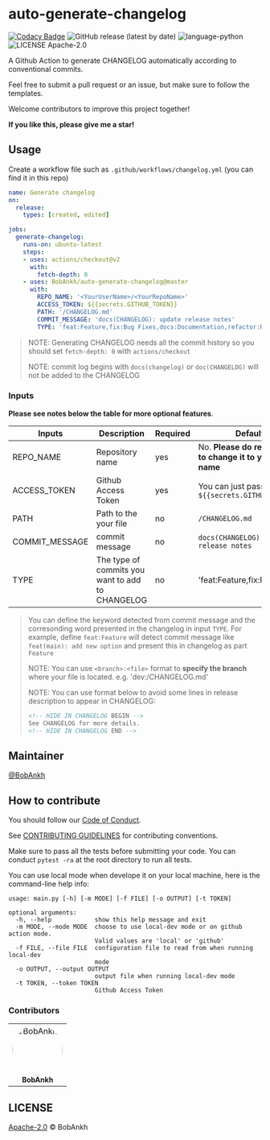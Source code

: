 # auto-generate-changelog

[![Codacy Badge](https://app.codacy.com/project/badge/Grade/47a06388ecd34ff5a1d623827d9bb659)](https://www.codacy.com/manual/bobankhshen/auto-generate-changelog/dashboard?utm_source=github.com&amp;utm_medium=referral&amp;utm_content=BobAnkh/auto-generate-changelog&amp;utm_campaign=Badge_Grade)
![GitHub release (latest by date)](https://img.shields.io/github/v/release/BobAnkh/auto-generate-changelog?color=orange&logo=github-actions)
![language-python](https://img.shields.io/github/languages/top/BobAnkh/auto-generate-changelog?logo=python&logoColor=yellow)
![LICENSE Apache-2.0](https://img.shields.io/github/license/BobAnkh/auto-generate-changelog?logo=apache)

A Github Action to generate CHANGELOG automatically according to conventional commits.

Feel free to submit a pull request or an issue, but make sure to follow the templates.

Welcome contributors to improve this project together!

**If you like this, please give me a star!**

## Usage

Create a workflow file such as `.github/workflows/changelog.yml` (you can find it in this repo)

```yaml
name: Generate changelog
on:
  release:
    types: [created, edited]

jobs:
  generate-changelog:
    runs-on: ubuntu-latest
    steps:
    - uses: actions/checkout@v2
      with:
        fetch-depth: 0
    - uses: BobAnkh/auto-generate-changelog@master
      with:
        REPO_NAME: '<YourUserName>/<YourRepoName>'
        ACCESS_TOKEN: ${{secrets.GITHUB_TOKEN}}
        PATH: '/CHANGELOG.md'
        COMMIT_MESSAGE: 'docs(CHANGELOG): update release notes'
        TYPE: 'feat:Feature,fix:Bug Fixes,docs:Documentation,refactor:Refactor,perf:Performance Improvements'
```

> NOTE: Generating CHANGELOG needs all the commit history so you should set `fetch-depth: 0` with `actions/checkout`
>
> NOTE: commit log begins with `docs(changelog)` or `doc(CHANGELOG)` will not be added to the CHANGELOG

### Inputs

**Please see notes below the table for more optional features**.

| Inputs         | Description                                      | Required | Default                                                   |
| -------------- | ------------------------------------------------ | -------- | --------------------------------------------------------- |
| REPO_NAME      | Repository name                                  | yes      | No. **Please do remember to change it to your repo name** |
| ACCESS_TOKEN   | Github Access Token                              | yes      | You can just pass `${{secrets.GITHUB_TOKEN}}`             |
| PATH           | Path to the your file                            | no       | `/CHANGELOG.md`                                           |
| COMMIT_MESSAGE | commit message                                   | no       | `docs(CHANGELOG): update release notes`                   |
| TYPE           | The type of commits you want to add to CHANGELOG | no       | 'feat:Feature,fix:Fix'                                    |

> You can define the keyword detected from commit message and the corresonding word presented in the changelog in input `TYPE`. For example, define `feat:Feature` will detect commit message like `feat(main): add new option` and present this in changelog as part `Feature`
>
> NOTE: You can use `<branch>:<file>` format to **specify the branch** where your file is located. e.g. 'dev:/CHANGELOG.md'
>
> NOTE: You can use format below to avoid some lines in release description to appear in CHANGELOG:
>
> ```markdown
> <!-- HIDE IN CHANGELOG BEGIN -->
> See CHANGELOG for more details.
> <!-- HIDE IN CHANGELOG END -->
> ```

## Maintainer

[@BobAnkh](https://github.com/BobAnkh)

## How to contribute

You should follow our [Code of Conduct](/CODE_OF_CONDUCT.md).

See [CONTRIBUTING GUIDELINES](/CONTRIBUTING.md) for contributing conventions.

Make sure to pass all the tests before submitting your code. You can conduct `pytest -ra` at the root directory to run all tests.

You can use local mode when develope it on your local machine, here is the command-line help info:

```console
usage: main.py [-h] [-m MODE] [-f FILE] [-o OUTPUT] [-t TOKEN]

optional arguments:
  -h, --help            show this help message and exit
  -m MODE, --mode MODE  choose to use local-dev mode or on github action mode.
                        Valid values are 'local' or 'github'
  -f FILE, --file FILE  configuration file to read from when running local-dev
                        mode
  -o OUTPUT, --output OUTPUT
                        output file when running local-dev mode
  -t TOKEN, --token TOKEN
                        Github Access Token
```

### Contributors

<table>
<tr>
    <td align="center">
        <a href=https://github.com/BobAnkh>
            <img src=https://avatars2.githubusercontent.com/u/44333669?v=4 width="100;" style="border-radius:50%;align-items:center;justify-content:center;overflow:hidden;" alt=BobAnkh/>
            <br />
            <sub style="font-size:14px"><b>BobAnkh</b></sub>
        </a>
    </td>
</tr>
</table>

## LICENSE

[Apache-2.0](/LICENSE) © BobAnkh
